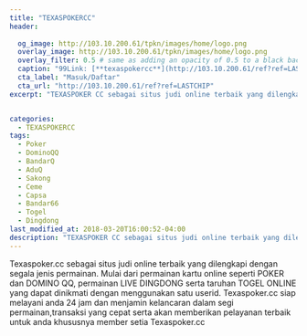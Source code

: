 ```yaml
---
title: "TEXASPOKERCC"
header:
  
  og_image: http://103.10.200.61/tpkn/images/home/logo.png
  overlay_image: http://103.10.200.61/tpkn/images/home/logo.png
  overlay_filter: 0.5 # same as adding an opacity of 0.5 to a black background
  caption: "99Link: [**texaspokercc**](http://103.10.200.61/ref?ref=LASTCHIP)"
  cta_label: "Masuk/Daftar"
  cta_url: "http://103.10.200.61/ref?ref=LASTCHIP"
excerpt: "TEXASPOKER CC sebagai situs judi online terbaik yang dilengkapi dengan segala jenis permainan. Mulai dari permainan kartu online seperti POKER dan DOMINO QQ, permainan LIVE DINGDONG serta taruhan TOGEL ONLINE."


categories:
  - TEXASPOKERCC
tags:
  - Poker
  - DominoQQ
  - BandarQ
  - AduQ
  - Sakong
  - Ceme
  - Capsa
  - Bandar66
  - Togel
  - Dingdong
last_modified_at: 2018-03-20T16:00:52-04:00
description: "TEXASPOKER CC sebagai situs judi online terbaik yang dilengkapi dengan segala jenis permainan. Mulai dari permainan kartu online seperti POKER dan DOMINO QQ, permainan LIVE DINGDONG serta taruhan TOGEL ONLINE."
---
```

Texaspoker.cc sebagai situs judi online terbaik yang dilengkapi dengan segala jenis permainan. Mulai dari permainan kartu online seperti POKER dan DOMINO QQ, permainan LIVE DINGDONG serta taruhan TOGEL ONLINE yang dapat dinikmati dengan menggunakan satu userid. Texaspoker.cc siap melayani anda 24 jam dan menjamin kelancaran dalam segi permainan,transaksi yang cepat serta akan memberikan pelayanan terbaik untuk anda khususnya member setia Texaspoker.cc
